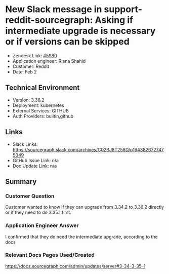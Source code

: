 
# New Slack message in support-reddit-sourcegraph: Asking if intermediate upgrade is necessary or if versions can be skipped <!-- Ticket Title  Hint: include keywords to make it searchable -->

- Zendesk Link: [#5980](https://sourcegraph.zendesk.com/agent/tickets/5980)
- Application engineer: Riana Shahid
- Customer: Reddit <!-- Redact if this contains personally identifying information -->
- Date: Feb 2

<!-- Data populated from integration, speak to Ben Gordon or Michael Bali if not working -->
<!-- During Internal team trial, fill missing data manually (we are waiting for all data to sync) -->

## Technical Environment
- Version: 3.36.2​
- Deployment: kubernetes
- External Services: GITHUB
- Auth Providers: builtin,github


## Links
<!-- Data for application engineer manual entry -->
- Slack Links: https://sourcegraph.slack.com/archives/C02BJ8T258D/p1643826727475049
- GitHub Issue Link: n/a
- Doc Update Link: n/a

## Summary
### Customer Question
Customer wanted to know if they can upgrade from 3.34.2 to 3.36.2 directly or if they need to do 3.35.1 first.
### Application Engineer Answer
I confirmed that they do need the intermediate upgrade, according to the docs
### Relevant Docs Pages Used/Created
https://docs.sourcegraph.com/admin/updates/server#3-34-3-35-1
<!-- Once complete, upload a copy to https://github.com/sourcegraph/support-tools-internal/tree/main/resolved-tickets as a .md file -->
<!-- Name the file 5980.md -->

